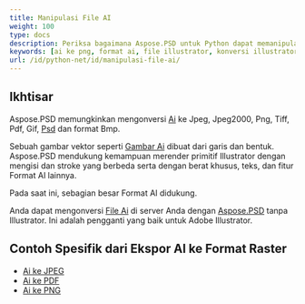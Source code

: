 ```yaml
---
title: Manipulasi File AI
weight: 100
type: docs
description: Periksa bagaimana Aspose.PSD untuk Python dapat memanipulasi Gambar AI.
keywords: [ai ke png, format ai, file illustrator, konversi illustrator, ai ke pdf, ai ke jpeg, ai ke tiff, ai ke psd, psd api, python, contoh kode]
url: /id/python-net/id/manipulasi-file-ai/
---
```


## **Ikhtisar**
Aspose.PSD memungkinkan mengonversi [Ai](/psd/id/net/ai-adobe-illustrator-format/) ke Jpeg, Jpeg2000, Png, Tiff, Pdf, Gif, [Psd](https://reference.aspose.com/psd/python-net/aspose.psd.fileformats.psd/psdimage) dan format Bmp.

Sebuah gambar vektor seperti [Gambar Ai](https://reference.aspose.com/psd/python-net/aspose.psd.fileformats.ai/aiimage) dibuat dari garis dan bentuk. Aspose.PSD mendukung kemampuan merender primitif Illustrator dengan mengisi dan stroke yang berbeda serta dengan berat khusus, teks, dan fitur Format AI lainnya.

Pada saat ini, sebagian besar Format AI didukung.

Anda dapat mengonversi [File Ai](/psd/id/net/ai-adobe-illustrator-format/) di server Anda dengan [Aspose.PSD](https://products.aspose.com/psd/python-net) tanpa Illustrator. Ini adalah pengganti yang baik untuk Adobe Illustrator.

## **Contoh Spesifik dari Ekspor AI ke Format Raster**
- [Ai ke JPEG](/psd/id/python-net/convert/ai-to-jpg/)
- [Ai ke PDF](/psd/id/python-net/convert/ai-to-pdf/)
- [Ai ke PNG](/psd/id/python-net/convert/ai-to-png/)
